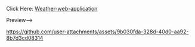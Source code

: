 Click Here: <a href="https://legendryflyer.github.io/Weather-web-application-/">Weather-web-application</a>

Preview-->



https://github.com/user-attachments/assets/9b030fda-328d-40d0-aa92-8b7d3cd08314

